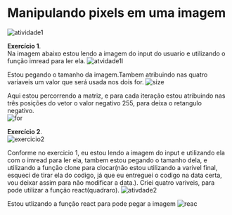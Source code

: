 # Manipulando pixels em uma imagem
![atividade1](https://user-images.githubusercontent.com/42754908/137405431-c9fd0c86-50ae-40f8-9dbe-af0fde3d54f5.png)


<strong>Exercício 1</strong>.<br>
Na imagem abaixo estou lendo a imagem do input do usuario e utilizando o função imread para ler ela.
![atvidade1I](https://user-images.githubusercontent.com/42754908/137405468-87568026-3057-4265-8b3f-77119f79b30d.png)<br>

Estou pegando o tamanho da imagem.Tambem atribuindo nas quatro variaveis um valor que será usada nos dois for.
![size](https://user-images.githubusercontent.com/42754908/137405658-98881406-f299-4dd9-b725-ca7dee164164.png)

Aqui estou percorrendo a matriz, e para cada iteração estou atribuindo nas três posições do vetor o valor negativo 255,  para deixa o retangulo negativo.<br>
![for](https://user-images.githubusercontent.com/42754908/137406870-a7331f3e-35ec-49d4-b07a-6c7b2b8fff72.png)

<strong>Exercício 2</strong>.<br>
![exercicio2](https://user-images.githubusercontent.com/42754908/137407426-78162c33-b12b-40ee-abdc-22e494f69bf7.png)

Conforme no exercicio 1, eu estou lendo a imagem do input e utilizando ela com o imread para ler ela, tambem estou pegando o tamanho dela, e utilizando a função clone para clocar(não estou utilizando a varivel final, esqueci de tirar ela do codigo, já que eu entreguei o codigo  na data certa, vou deixar assim para não modificar a data.).
Criei quatro variveis, para pode utilizar a função react(quadraro).
![ativdade2](https://user-images.githubusercontent.com/42754908/137407706-d17755cf-e554-48cc-99a6-84991f88c685.png)<br>

Estou utlizando a função react para pode  pegar a imagem
![reac](https://user-images.githubusercontent.com/42754908/137408691-041878a3-5bb1-42da-b684-25e6a4e09b00.png)
